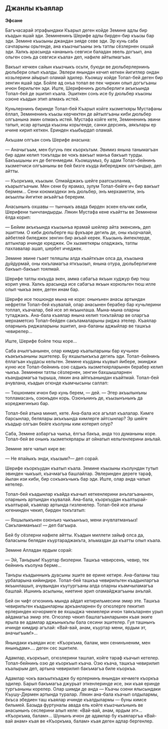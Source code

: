 ## Джанлы къаялар

__Эфсане__

Багъчасарай этрафындаки Къарыл деген койде Земине адлы бир къадын яшай эди.
Земиненинъ Шерифе адлы бирден-бир къызы бар эди.
Земине къызыны джандан зияде севе эди.
Эр кунь саба сачларыны орьгенде, ана къызчыгъыны энъ татлы сёзлернен охшай эди.
Халкъ арасында «ананынъ севгиси баладан эвель догъып, ана ольген сонъ да севгиси къала» деп, нафиле айтылмагъан.

Вакъыт кечкен сайын къызчыкъ осьти, буюди ве дюльберлернинъ дюльбери олып къалды.
Эвлери янындан кечип кеткен йигитлер ондан козьлерини айырып оламай эдилер.
Къомшу койде Топал-бей деген бир зенгин яшай эди.
Бойле ад онъа топал ве пек чиркин олып догъгъаны ичюн берильген эди.
Иште, Шерифенинъ дюльберлиги акъкъында Топал-бей де эшитип къала.
Эшиткен сонъ исе бу дюльбер къызны озюне къадын этип алмакъ истей.

Куньлернинъ биринде Топал-бей Къарыл койге хызметкяры Мустафаны ёллап, Земиненинъ къызы керчектен де айтылгъаны киби дюльбер олгъанына эмин олмакъ истей.
Мустафа койге кете, Земиненинъ эвини тапып, исар артында къызны корьгенде, санки дерсинъ, аякълары ер ичине кирип кеткен.
Еринден къыбырдап оламай.

Акъшам олгъан сонъ Шерифе анасына:

— Аначыгъым, мен бугунь пек къоркътым.
Эвимиз янына танымагъан бир адам келип токътады ве чокъ вакъыт манъа бакъып турды.
Бакъышыны ич де бегенмедим.
Къомшумыз, бу адам Топал-бейнинъ хызметчиси олгъаныны ве бей бизге къуда йибереджек олгъандыр, деп айтты.

— Къоркъма, къызым.
Олмайджакъ шейге раатсызланма, къарылгъачым.
Мен сени бу ярамаз, зулум Топал-бейге ич бир вакъыт бермем...
Сени коюмиздеки энъ дюльбер, энъ мерхаметли, энъ акъыллы йигитке акъайгъа берерим.

Анасынынъ охшавы — тынчыкъ авада бирден эскен ельчик киби, Шерифени тынчландырды.
Лякин Мустафа кене къайтты ве Земинени ёлда корип:

— Бейим акъкъында къызынъа ярамай шейлер айта экенсинъ, деп эшиттим.
О киби дюльберге яш фукъаре дегиль де, оны къорчалай, айбетлей биледжек зенгин бир акъай керек.
Къызынъ йипеклерде, алтынлар ичинде юреджек.
Он хызметкяры оладжакъ, татлы пахлавалар ашап, шербет ичеджек.

Земине эвине гъает теляшлы алда къайткъан олса да, къызына дуйдурмай, оны юкъламагъа яткъызып, янына отура, дюльберлигине бакъып-бакъып тоялмай.

Шерифе татлы юкъуда экен, амма сабагъа якъын худжур бир тюш корип уяна.
Халкъ арасында исе сабагъа якъын корюльген тюш илле олып чыкъа экен, деген инам бар.

Шерифе исе тюшюнде мына не коре: онынънен анасы артындан нефретли Топал-бей къувалай, олар анасынен берабер бар кучьлерини топлап, къачалар, бей исе эп якъынлаша.
Мына-мына оларны тутаджакъ.
Ана-бала къаялар янына келип токътайлар ве оларгъа мерхаметсиз Топал-бейден сакъламаларыны риджа этелер.
Къаялар оларнынъ риджаларыны эшитип, ана-баланы аджыйлар ве ташкъа чевирелер...

Иште, Шерифе бойле тюш коре...

Саба ачылгъанынен, олар кимдир къапыларыны бар кучьнен къакъкъаныны эшителер.
Бу яхшылыкъкъа дегиль эди.
Топал-бейнинъ ёллагъан къудасы кельген.
Земине къуданы къувып йибере, экинджи куню исе Топал-бейнинъ озю садыкъ хызметкярларынен берабер келип чыкъа.
Земинени татлы сёзлернен, зенгин бахшышларнен къандырмагъа тырыша, лякин ана айткъанындан къайтмай.
Топал-бей ачувлана, къадын огюнде къамчысыны саллап:

— Тюшюнмек ичюн бир кунь берем, — дей. — Эгер акъылынъны топламасанъ, озюнъден корь.
Озюнънинъ де, къызынънынъ да кореджегинъиз бар.

Топал-бей атына минип, кете.
Ана-бала исе агълап къалалар.
Кимге барсынлар, белялары акъкъында кимлерге айтсынлар?
Эр шейге къадыр олгъан бейге къолуны ким котерип олур?

Саба, Земине азбаргъа чыкъа, ёлгъа бакъа, анда тоз думаныны коре.
Топал-бей ве онынъ хызметкярлары ат ойнатып кельгенлерини анълай.

Земине эвге чапып кире ве:

— Не япайыкъ энди, къызым?— деп сорай.

Шерифе къоркъудан къатып къала.
Земине къызыны къолундан тутып эвинден чыкъып, къачмагъа башлайлар.
Эвлеринден дереге тараф, йылан изи киби, бир сокъакъчыкъ бар эди.
Иште, олар анда чапып кетелер.

Топал-бей къадынлар къайда къачып кеткенлерини анълагъанынен, оларнынъ артындан къувалай.
Ана-бала, къоркъудан къалтырай-къалтырай, къаялар артында гизленелер.
Топал-бей исе атыны югенинден чекип, бирден токътатып:

— Яхшылыкънен озюнъиз чыкъынъыз, мени ачувлатманъыз! Сакъланманъыз! — деп багъыра.

Бей бу сёзлерни нафиле айтты.
Къадын миллети зайыф олса да, баласыны белядан къуртараджакъта, эльмаздан да къатты олып къала.

Земине Алладан ярдым сорай:

— Эй, Танърым!
Къуртар бизлерни.
Ташкъа чевирсенъ, чевир, тек бейнинъ къолуна берме...

Танъры къадыннынъ дуасыны эшите ве ерине кетире.
Ана-баланы таш урбаларына кийиндире.
Топал-бей ташкъа чевирильген  къадынларгъа    якъынлашып, ачувындан къутургъаны алда оларны къамчыламагъа башлай.
Ишнинъ асылыны, ниетине эрип оламайджагъыны анълай.

Бей он чифт огюзнинъ мында айдап кетирильмесини эмир эте.
Ташкъа чевирильген къадынларны аркъанларнен бу огюзлерге пекитип ерлеринден кочюрмеге ве яхшыджа чекмелери ичюн таякъларнен урып айдамагъа эмир эте.
Огюзлер чекип башлагъанларынен къая экиге ярыла ве адамлар аджыныкълы бала сесини эшителер.
Гуя ташнынъ ичинде кимдир агълай: «Вай-вай, анам, къуртар мени, ярдым эт, аначыгъым!»...

Янындаки къаядан исе: «Къоркъма, балам, мен сенинъненим, мен янынъдам»....
деген сес эшитиле.

Адамлар, къоркъып, огюзлерини ташлап, койге тараф къачып кетелер.
Топал-бейнинъ озю де къоркъып къача.
Озю къача, ташкъа чевирилип къалырым деп, артына чевирилип бакъмагъа биле къоркъа.

Адамлар чокъ вакъыткъадже бу ерлернинъ янындан кечмеге къоркъа эдилер.
Барып бакъмагъа джурьат эткенлеринде исе, эки къая еринде тургъаныны корелер.
Олар шимди де анда — Къачы озени ялысындаки Къушу-Дермен артында туралар.
Лякин ана-бала къачып олдылармы, ёкъса эбедиен таш къаялар ичинде къалдылармы — буны кимсе бильмей.
Базыда фуртуналы авада ель койге къызчыкънынъ ве анасынынъ сеслерини алып келе: «Вай-вай, анам, ярдым эт»...
«Къоркъма, балам»...
Шунынъ ичюн де адамлар бу къаяларгъа «Вай-вай анам» къая ве «Къоркъма, балам» къая деген адлар бергенлер.
